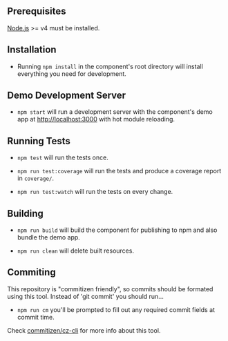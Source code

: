 ## Prerequisites

[Node.js](http://nodejs.org/) >= v4 must be installed.

## Installation

- Running `npm install` in the component's root directory will install everything you need for development.

## Demo Development Server

- `npm start` will run a development server with the component's demo app at [http://localhost:3000](http://localhost:3000) with hot module reloading.

## Running Tests

- `npm test` will run the tests once.

- `npm run test:coverage` will run the tests and produce a coverage report in `coverage/`.

- `npm run test:watch` will run the tests on every change.

## Building

- `npm run build` will build the component for publishing to npm and also bundle the demo app.

- `npm run clean` will delete built resources.

## Commiting

This repository is "commitizen friendly", so commits should be formated using this tool. Instead of 'git commit' you should run...

- `npm run cm` you'll be prompted to fill out any required commit fields at commit time.

Check [commitizen/cz-cli](https://github.com/commitizen/cz-cli) for more info about this tool.
